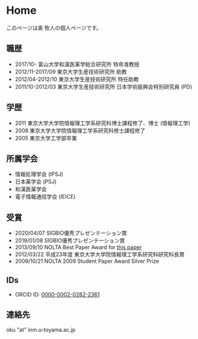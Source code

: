 Home
=====

このページは奥 牧人の個人ページです。


職歴
----

* 2017/10- 富山大学和漢医薬学総合研究所 特命准教授
* 2012/11-2017/09 東京大学生産技術研究所 助教
* 2012/04-2012/10 東京大学生産技術研究所 特任助教
* 2011/10-2012/03 東京大学生産技術研究所 日本学術振興会特別研究員 (PD)

学歴
----

* 2011 東京大学大学院情報理工学系研究科博士課程修了、博士 (情報理工学)
* 2008 東京大学大学院情報理工学系研究科修士課程修了
* 2005 東京大学工学部卒業

所属学会
--------

* 情報処理学会 (IPSJ)
* 日本薬学会 (PSJ)
* 和漢医薬学会
* 電子情報通信学会 (IEICE)

受賞
----

* 2020/04/07 SIGBIO優秀プレゼンテーション賞
* 2019/01/08 SIGBIO優秀プレゼンテーション賞
* 2013/09/10 NOLTA Best Paper Award for [this paper](http://dx.doi.org/10.1587/nolta.2.508)
* 2012/03/22 平成23年度 東京大学大学院情報理工学系研究科研究科長賞
* 2009/10/21 NOLTA 2009 Student Paper Award Silver Prize

IDs
---

* ORCID ID: [0000-0002-0282-2361](https://orcid.org/0000-0002-0282-2361)

連絡先
------

oku "at" inm.u-toyama.ac.jp


